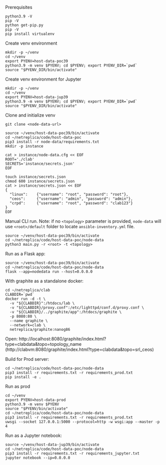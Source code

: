 Prerequisites

```Shell
python3.9 -V
pip -V
python get-pip.py
pip -V
pip install virtualenv
```

Create venv environment

```Shell
mkdir -p ~/venv
cd ~/venv
export PYENV=host-data-poc39
python3.9 -m venv $PYENV; cd $PYENV; export PYENV_DIR=`pwd`
source "$PYENV_DIR/bin/activate"
```

Create venv environment for Jupyter

```Shell
mkdir -p ~/venv
cd ~/venv
export PYENV=host-data-jup39
python3.9 -m venv $PYENV; cd $PYENV; export PYENV_DIR=`pwd`
source "$PYENV_DIR/bin/activate"
```

Clone and initialize venv
```Shell
git clone <node-data-url>

source ~/venv/host-data-poc39/bin/activate
cd ~/netreplica/code/host-data-poc
pip3 install -r node-data/requirements.txt
mkdir -p instance

cat > instance/node-data.cfg << EOF
ROOT='./clab'
SECRETS='instance/secrets.json'
EOF

touch instance/secrets.json
chmod 600 instance/secrets.json
cat > instance/secrets.json << EOF
{
  "linux":    {"username": "root", "password": "root"},
  "ceos":     {"username": "admin", "password": "admin"},
  "crpd":     {"username": "root", "password": "clab123"}
}
EOF
```

Manual CLI run. Note: if no `<topology>` parameter is provided, `node-data` will use `<root>/default` folder to locate `ansible-inventory.yml` file.

```Shell
source ~/venv/host-data-poc39/bin/activate
cd ~/netreplica/code/host-data-poc/node-data
python3 main.py -r <root> -t <topology>
```

Run as a Flask app:

```Shell
source ~/venv/host-data-poc39/bin/activate
cd ~/netreplica/code/host-data-poc/node-data
flask --app=nodedata run --host=0.0.0.0
```

With graphite as a standalone docker:

```Shell
cd ~/netreplica/clab
CLABDIR=`pwd`
docker run -d -t \
  -v "${CLABDIR}":/htdocs/lab \
  -v "${CLABDIR}/proxy.conf":/etc/lighttpd/conf.d/proxy.conf \
  -v "${CLABDIR}/../graphite/app":/htdocs/graphite \
  -p 8080:80 \
  --name graphite \
  --network=clab \
  netreplica/graphite:nanog86
```

Open: http://localhost:8080/graphite/index.html?type=clabdata&topo=topology_name (http://clabvm:8080/graphite/index.html?type=clabdata&topo=srl_ceos)

Build for Prod server:

```Shell
cd ~/netreplica/code/host-data-poc/node-data
pip3 install -r requirements.txt -r requirements_prod.txt
pip install -e .
```

Run as prod

```Shell
cd ~/venv
export PYENV=host-data-prod
python3.9 -m venv $PYENV
source "$PYENV/bin/activate"
cd ~/netreplica/code/host-data-poc/node-data
pip3 install -r requirements.txt -r requirements_prod.txt
uwsgi --socket 127.0.0.1:5000 --protocol=http -w wsgi:app --master -p 4
```

Run as a Jupyter notebook:
```Shell
source ~/venv/host-data-jup39/bin/activate
cd ~/netreplica/code/host-data-poc/node-data
pip3 install -r requirements.txt -r requirements_jupyter.txt
jupyter notebook --ip=0.0.0.0
```
